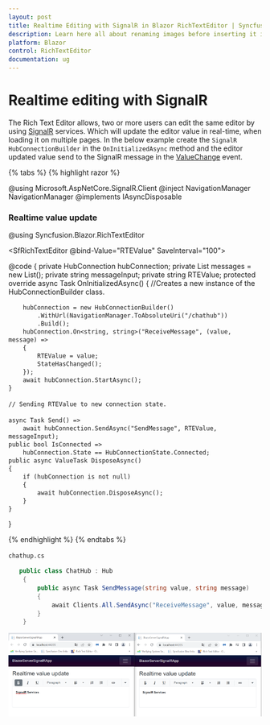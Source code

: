 ```yaml
---
layout: post
title: Realtime Editing with SignalR in Blazor RichTextEditor | Syncfusion
description: Learn here all about renaming images before inserting it in Syncfusion Blazor RichTextEditor component and more.
platform: Blazor
control: RichTextEditor
documentation: ug
---
```


# Realtime editing with SignalR

The Rich Text Editor allows, two or more users can edit the same editor by using [SignalR](https://docs.microsoft.com/en-us/aspnet/core/tutorials/signalr?view=aspnetcore-6.0&tabs=visual-studio) services. Which will update the editor value in real-time, when loading it on multiple pages. In the below example create the `SignalR HubConnectionBuilder` in the `OnInitializedAsync` method and the editor updated value send to the SignalR message in the [ValueChange](https://help.syncfusion.com/cr/blazor/Syncfusion.Blazor.RichTextEditor.RichTextEditorEvents.html#Syncfusion_Blazor_RichTextEditor_RichTextEditorEvents_ValueChange) event.

{% tabs %}
{% highlight razor %}

@using Microsoft.AspNetCore.SignalR.Client
@inject NavigationManager NavigationManager
@implements IAsyncDisposable

<h3>Realtime value update</h3>

@using Syncfusion.Blazor.RichTextEditor

<SfRichTextEditor @bind-Value="RTEValue" SaveInterval="100">
    <RichTextEditorEvents ValueChange="@Send"></RichTextEditorEvents>
</SfRichTextEditor>

@code {
    private HubConnection hubConnection;
    private List<string> messages = new List<string>();
    private string messageInput;
    private string RTEValue;
    protected override async Task OnInitializedAsync()
    {
        //Creates a new instance of the HubConnectionBuilder class.

        hubConnection = new HubConnectionBuilder()
            .WithUrl(NavigationManager.ToAbsoluteUri("/chathub"))
            .Build();
        hubConnection.On<string, string>("ReceiveMessage", (value, message) =>
        {
            RTEValue = value;
            StateHasChanged();
        });
        await hubConnection.StartAsync();
    }

    // Sending RTEValue to new connection state.

    async Task Send() =>
        await hubConnection.SendAsync("SendMessage", RTEValue, messageInput);
    public bool IsConnected =>
        hubConnection.State == HubConnectionState.Connected;
    public async ValueTask DisposeAsync()
    {
        if (hubConnection is not null)
        {
            await hubConnection.DisposeAsync();
        }
    }
}

{% endhighlight %}
{% endtabs %}


`chathup.cs`

```csharp
   public class ChatHub : Hub 
    { 
        public async Task SendMessage(string value, string message) 
        { 
            await Clients.All.SendAsync("ReceiveMessage", value, message); 
        } 
    } 
```

![SignalR servecies](../images/blazor-richtexteditor-singnalr.png)